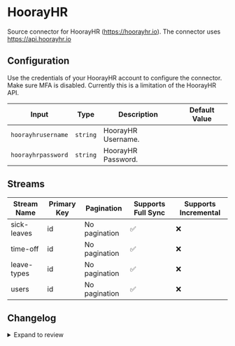 # HoorayHR

Source connector for HoorayHR (https://hoorayhr.io). The connector uses https://api.hoorayhr.io

## Configuration

Use the credentials of your HoorayHR account to configure the connector. Make sure MFA is disabled. Currently this is a limitation of the HoorayHR API.

| Input              | Type     | Description        | Default Value |
| ------------------ | -------- | ------------------ | ------------- |
| `hoorayhrusername` | `string` | HoorayHR Username. |               |
| `hoorayhrpassword` | `string` | HoorayHR Password. |               |

## Streams

| Stream Name | Primary Key | Pagination    | Supports Full Sync | Supports Incremental |
| ----------- | ----------- | ------------- | ------------------ | -------------------- |
| sick-leaves | id          | No pagination | ✅                 | ❌                   |
| time-off    | id          | No pagination | ✅                 | ❌                   |
| leave-types | id          | No pagination | ✅                 | ❌                   |
| users       | id          | No pagination | ✅                 | ❌                   |

## Changelog

<details>
  <summary>Expand to review</summary>

| Version | Date       | Pull Request | Subject                                                                                             |
| ------- | ---------- | ------------ | --------------------------------------------------------------------------------------------------- |
| 0.1.19 | 2025-05-10 | [59835](https://github.com/airbytehq/airbyte/pull/59835) | Update dependencies |
| 0.1.18 | 2025-05-03 | [59274](https://github.com/airbytehq/airbyte/pull/59274) | Update dependencies |
| 0.1.17 | 2025-04-26 | [58820](https://github.com/airbytehq/airbyte/pull/58820) | Update dependencies |
| 0.1.16 | 2025-04-19 | [58169](https://github.com/airbytehq/airbyte/pull/58169) | Update dependencies |
| 0.1.15 | 2025-04-12 | [57735](https://github.com/airbytehq/airbyte/pull/57735) | Update dependencies |
| 0.1.14 | 2025-04-05 | [57070](https://github.com/airbytehq/airbyte/pull/57070) | Update dependencies |
| 0.1.13 | 2025-03-29 | [56652](https://github.com/airbytehq/airbyte/pull/56652) | Update dependencies |
| 0.1.12 | 2025-03-22 | [56047](https://github.com/airbytehq/airbyte/pull/56047) | Update dependencies |
| 0.1.11 | 2025-03-08 | [55439](https://github.com/airbytehq/airbyte/pull/55439) | Update dependencies |
| 0.1.10 | 2025-03-01 | [54756](https://github.com/airbytehq/airbyte/pull/54756) | Update dependencies |
| 0.1.9 | 2025-02-22 | [54350](https://github.com/airbytehq/airbyte/pull/54350) | Update dependencies |
| 0.1.8 | 2025-02-15 | [53840](https://github.com/airbytehq/airbyte/pull/53840) | Update dependencies |
| 0.1.7 | 2025-02-08 | [53294](https://github.com/airbytehq/airbyte/pull/53294) | Update dependencies |
| 0.1.6 | 2025-02-01 | [52762](https://github.com/airbytehq/airbyte/pull/52762) | Update dependencies |
| 0.1.5 | 2025-01-25 | [52250](https://github.com/airbytehq/airbyte/pull/52250) | Update dependencies |
| 0.1.4 | 2025-01-18 | [51784](https://github.com/airbytehq/airbyte/pull/51784) | Update dependencies |
| 0.1.3 | 2025-01-11 | [51151](https://github.com/airbytehq/airbyte/pull/51151) | Update dependencies |
| 0.1.2 | 2024-12-28 | [50598](https://github.com/airbytehq/airbyte/pull/50598) | Update dependencies |
| 0.1.1 | 2024-12-21 | [50110](https://github.com/airbytehq/airbyte/pull/50110) | Update dependencies |
| 0.1.0   | 2024-12-17 |              | Added some more documentation and icon for HoorayHR by [@JoeriSmits](https://github.com/JoeriSmits) |
| 0.0.1   | 2024-12-17 |              | Initial release by [@JoeriSmits](https://github.com/JoeriSmits) via Connector Builder               |

</details>
